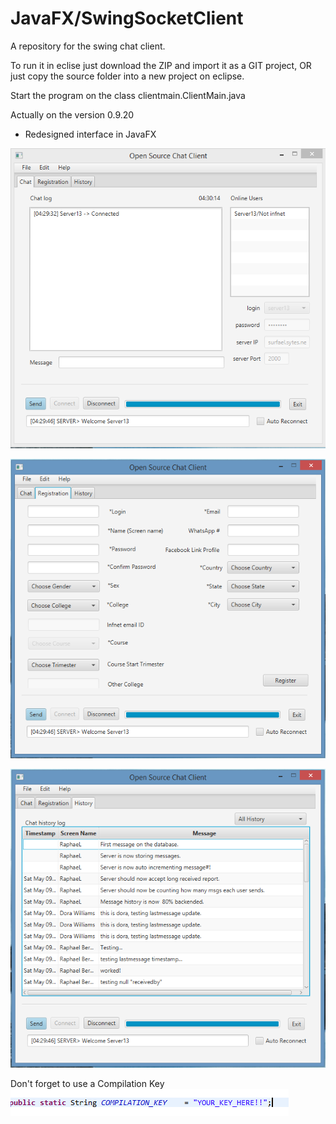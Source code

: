 # JavaFX/SwingSocketClient
A repository for the swing chat client.

To run it in eclise just download the ZIP and import it as a GIT project, OR just copy the source folder into a new project
on eclipse.

Start the program on the class clientmain.ClientMain.java

Actually on the version 0.9.20

- Redesigned interface in JavaFX

![alt tag](https://github.com/raphaelbgr/SwingSocketClient/blob/master/img/demoImage.png)

![alt tag](https://github.com/raphaelbgr/SwingSocketClient/blob/master/img/demoImage2.png)

![alt tag](https://github.com/raphaelbgr/SwingSocketClient/blob/master/img/demoImage3.png)

Don't forget to use a Compilation Key
![alt tag](https://github.com/raphaelbgr/SwingSocketClient/blob/master/img/YourKeyHere.png)
